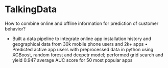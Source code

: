 # TalkingData
How to combine online and offline information for prediction of customer behavior?

- Built a data pipeline to integrate online app installation history and geographical data from 30k mobile phone users and
2k+ apps
• Predicted active app users with preprocessed data in python using XGBoost, random forest and deepctr model; performed
grid search and yield 0.947 average AUC score for 50 most popular apps
